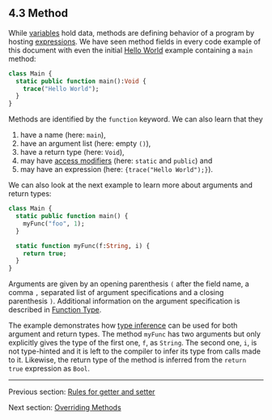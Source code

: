 ## 4.3 Method

While [variables](class-field-variable.md) hold data, methods are defining behavior of a program by hosting [expressions](expression.md). We have seen method fields in every code example of this document with even the initial [Hello World](introduction-hello-world.md) example containing a `main` method:

```haxe
class Main {
  static public function main():Void {
    trace("Hello World");
  }
}
```

Methods are identified by the `function` keyword. We can also learn that they

1. have a name (here: `main`),
2. have an argument list (here: empty `()`),
3. have a return type (here: `Void`),
4. may have [access modifiers](class-field-access-modifier.md) (here: `static` and `public`) and
5. may have an expression (here: `{trace("Hello World");}`).

We can also look at the next example to learn more about arguments and return types:

```haxe
class Main {
  static public function main() {
    myFunc("foo", 1);
  }

  static function myFunc(f:String, i) {
    return true;
  }
}
```

Arguments are given by an opening parenthesis `(` after the field name, a comma `,` separated list of argument specifications and a closing parenthesis `)`. Additional information on the argument specification is described in [Function Type](types-function.md).

The example demonstrates how [type inference](type-system-type-inference.md) can be used for both argument and return types. The method `myFunc` has two arguments but only explicitly gives the type of the first one, `f`, as `String`. The second one, `i`, is not type-hinted and it is left to the compiler to infer its type from calls made to it. Likewise, the return type of the method is inferred from the `return true` expression as `Bool`.

---

Previous section: [Rules for getter and setter](class-field-property-rules.md)

Next section: [Overriding Methods](class-field-overriding.md)